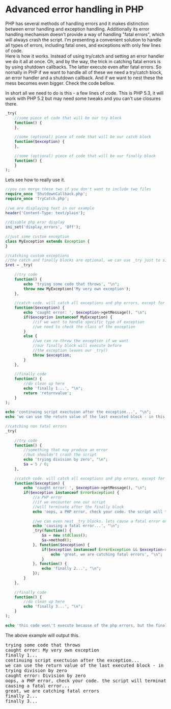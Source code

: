 Advanced error handling in PHP
==============================
PHP has several methods of handling errors and it makes distinction between error handling and exception handling. Additionally its error handling mechanism doesn't provide a way of handling "fatal errors", which will always crash the script. I'm presenting a convenient solution to handle all types of errors, including fatal ones, and exceptions with only few lines of code.<br />
Here is how it works. Instead of using try/catch and setting an error handler we do it all at once. Oh, and by the way, the trick in catching fatal errors is by using shutdown callbacks. The latter execute even after fatal errors. So nornally in PHP if we want to handle all of these we need a try/catch block, an error handler and a shutdown callback. And if we want to nest these the mess becomes even bigger. Check the code bellow.

In short all we need to do is this - a few lines of code. This is PHP 5.3, it will work with PHP 5.2 but may need some tweaks and you can't use closures there.
```php
_try(
    //some piece of code that will be our try block
    function() {
    },
     
    //some (optional) piece of code that will be our catch block
    function($exception) {
    },
     
    //some (optional) piece of code that will be our finally block
    function() {
    }
);
```

Lets see how to really use it.
```php
//you can merge these two if you don't want to include two files
require_once 'ShutdownCallback.php';
require_once 'TryCatch.php';
 
//we are displaying text in our example
header('Content-Type: text/plain');
 
//disable php eror display
ini_set('display_errors', 'Off');
 
//just some custom exception
class MyException extends Exception {
}
 
//catching custom exceptions
//the catch and finally blocks are optional, we can use _try just to silince the error
$ret = _try(
 
    //try code
    function() {
        echo 'trying some code that throws', "\n";
        throw new MyException('My very own exception');
    },
 
    //catch code. will catch all exceptions and php errors, except for syntax errors
    function($exception) {
        echo 'caught error: ', $exception->getMessage(), "\n";
        if($exception instanceof MyException) {
            //if we want to handle specific type of exception
            //we need to check the class of the exception
        }
        else {
            //we can re-throw the exception if we want
            //our finally block will execute before
            //the exception leaves our _try()
            throw $exception;
        }
    },
 
    //finally code
    function() {
        //do clean up here
        echo 'finally 1...', "\n";
        return 'returnvalue';
    }
);
 
echo 'continuing script exectuion after the exception...', "\n";
echo 'we can use the return value of the last executed block - in this case the finally block - ', $ret, "\n";
 
//catching non fatal errors
_try(
 
    //try code
    function() {
        //something that may produce an error
        //but shouldn't crash the script
        echo 'trying division by zero', "\n";
        $a = 5 / 0;
    },
 
    //catch code. will catch all exceptions and php errors, except for syntax errors
    function($exception) {
        echo 'caught error: ', $exception->getMessage(), "\n";
        if($exception instanceof ErrorException) {
            //a PHP error
            //if we encounter one our script
            //will terminate after the finally block
            echo 'oops, a PHP error, check your code. the script will terminate after the finally block', "\n";
             
            //we can even nest _try blocks. lets cause a fatal error on purpose
            echo 'causing a fatal error...', "\n";
            _try(function() {
                $a = new stdClass();
                $a->method();
            }, function($exception) {
                if($exception instanceof ErrorException && $exception->getSeverity() == E_ERROR) {
                    echo 'great, we are catching fatal errors', "\n";
                }
            }, function() {
                echo 'finally 2...', "\n";
            });
        }
    },
 
    //finally code
    function() {
        //do clean up here
        echo 'finally 3...', "\n";
    }
);
 
echo 'this code won\'t execute because of the php errors, but the finally blocks will execute';
```

The above example will output this.
<pre>
trying some code that throws
caught error: My very own exception
finally 1...
continuing script exectuion after the exception...
we can use the return value of the last executed block - in this case the finally block - returnvalue
trying division by zero
caught error: Division by zero
oops, a PHP error, check your code. the script will terminate after the finally block
causing a fatal error...
great, we are catching fatal errors
finally 2...
finally 3...
</pre>
